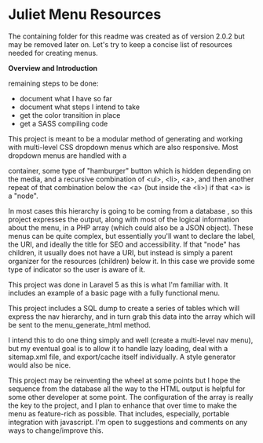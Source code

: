 Juliet Menu Resources
====

The containing folder for this readme was created as of version 2.0.2 but may be removed later on.  Let's try to keep a concise list of resources needed for creating menus.

**Overview and Introduction**

remaining steps to be done:
 - document what I have so far
 - document what steps I intend to take
 - get the color transition in place
 - get a SASS compiling code


This project is meant to be a modular method of generating and working with multi-level CSS dropdown menus which are also responsive.  Most dropdown menus are handled with a <div> container, some type of "hamburger" button which is hidden depending on the media, and a recursive combination of &lt;ul>, &lt;li>, &lt;a>, and then another repeat of that combination below the &lt;a> (but inside the &lt;li>) if that &lt;a> is a "node".


In most cases this hierarchy is going to be coming from a database , so this project expresses the output, along with most of the logical information about the menu, in a PHP array (which could also be a JSON object).  These menus can be quite complex, but essentially you'll want to declare the label, the URI, and ideally the title for SEO and accessibility.  If that "node" has children, it usually does not have a URI, but instead is simply a parent organizer for the resources (children) below it.  In this case we provide some type of indicator so the user is aware of it.


This project was done in Laravel 5 as this is what I'm familiar with.  It includes an example of a basic page with a fully functional menu.


This project includes a SQL dump to create a series of tables which will express the nav hierarchy, and in turn grab this data into the array which will be sent to the menu_generate_html method.


I intend this to do one thing simply and well (create a multi-level nav menu), but my eventual goal is to allow it to handle lazy loading, deal with a sitemap.xml file, and export/cache itself individually.  A style generator would also be nice.


This project may be reinventing the wheel at some points but I hope the sequence from the database all the way to the HTML output is helpful for some other developer at some point.  The configuration of the array is really the key to the project, and I plan to enhance that over time to make the menu as feature-rich as possible.  That includes, especially, portable integration with javascript.  I'm open to suggestions and comments on any ways to change/improve this.
